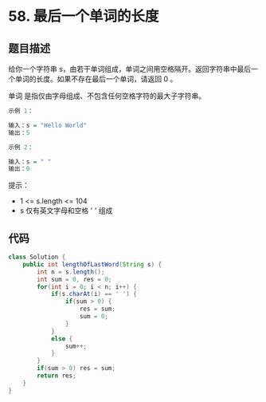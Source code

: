 # 58. 最后一个单词的长度

## 题目描述

给你一个字符串 s，由若干单词组成，单词之间用空格隔开。返回字符串中最后一个单词的长度。如果不存在最后一个单词，请返回 0 。

单词 是指仅由字母组成、不包含任何空格字符的最大子字符串。

 
```r
示例 1：

输入：s = "Hello World"
输出：5

示例 2：

输入：s = " "
输出：0
```

提示：

- 1 <= s.length <= 104
- s 仅有英文字母和空格 ' ' 组成



## 代码

```java
class Solution {
    public int lengthOfLastWord(String s) {
        int n = s.length();
        int sum = 0, res = 0;
        for(int i = 0; i < n; i++) {
            if(s.charAt(i) == ' ') {
                if(sum > 0) {
                    res = sum;
                    sum = 0;
                }
            }
            else {
                sum++;
            }
        }
        if(sum > 0) res = sum;
        return res;
    }
}
```